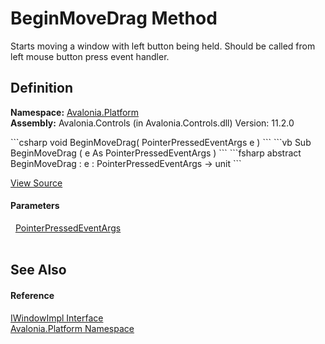 # BeginMoveDrag Method


Starts moving a window with left button being held. Should be called from left mouse button press event handler.



## Definition
**Namespace:** <a href="N_Avalonia_Platform">Avalonia.Platform</a>  
**Assembly:** Avalonia.Controls (in Avalonia.Controls.dll) Version: 11.2.0

<Tabs groupId="api-code-preview">
<TabItem value="csharp" label="C#">
```csharp
void BeginMoveDrag(
	PointerPressedEventArgs e
)
```
</TabItem>
<TabItem value="vb" label="VB">
```vb
Sub BeginMoveDrag ( 
	e As PointerPressedEventArgs
)
```
</TabItem>
<TabItem value="fsharp" label="F#">
```fsharp
abstract BeginMoveDrag : 
        e : PointerPressedEventArgs -> unit 
```
</TabItem>
</Tabs>



<a href="https://github.com/AvaloniaUI/Avalonia/tree/master/src/Avalonia.Controls/Platform/IWindowImpl.cs" title="View the source code">View Source</a>



#### Parameters
<dl><dt>  <a href="T_Avalonia_Input_PointerPressedEventArgs">PointerPressedEventArgs</a></dt><dd> </dd></dl>

## See Also


#### Reference
<a href="T_Avalonia_Platform_IWindowImpl">IWindowImpl Interface</a>  
<a href="N_Avalonia_Platform">Avalonia.Platform Namespace</a>  

